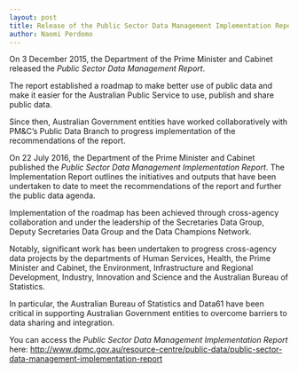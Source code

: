 ```yaml
---
layout: post
title: Release of the Public Sector Data Management Implementation Report
author: Naomi Perdomo
---
```


<p>On 3 December 2015, the Department of the Prime Minister and Cabinet released the <em>Public Sector Data Management Report</em>.</p>
<p>The report established a roadmap to make better use of public data and make it easier for the Australian Public Service to use, publish and share public data.</p>
<p>Since then, Australian Government entities have worked collaboratively with PM&amp;C’s Public Data Branch to progress implementation of the recommendations of the report.</p>
<p>On 22 July 2016, the Department of the Prime Minister and Cabinet published the <em>Public Sector Data Management Implementation Report</em>. The Implementation Report outlines the initiatives and outputs that have been undertaken to date to meet the recommendations of the report and further the public data agenda.</p>
<p>Implementation of the roadmap has been achieved through cross-agency collaboration and under the leadership of the Secretaries Data Group, Deputy Secretaries Data Group and the Data Champions Network.</p>
<p>Notably, significant work has been undertaken to progress cross-agency data projects by the departments of Human Services, Health, the Prime Minister and Cabinet, the Environment, Infrastructure and Regional Development, Industry, Innovation and Science and the Australian Bureau of Statistics.</p>
<p>In particular, the Australian Bureau of Statistics and Data61 have been critical in supporting Australian Government entities to overcome barriers to data sharing and integration.&nbsp;</p>
<p>You can access the <em>Public Sector Data Management Implementation Report</em> here: <a href="http://www.dpmc.gov.au/resource-centre/public-data/public-sector-data-management-implementation-report">http://www.dpmc.gov.au/resource-centre/public-data/public-sector-data-management-implementation-report</a></p>
